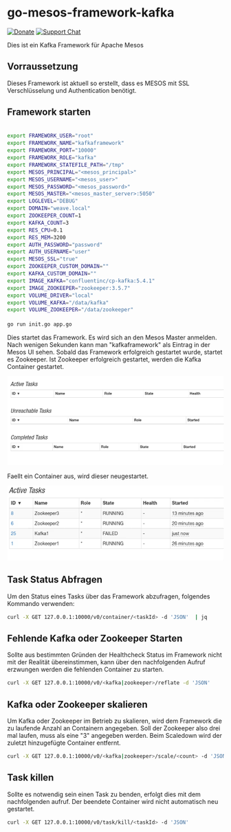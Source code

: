 # go-mesos-framework-kafka

[![Donate](https://img.shields.io/liberapay/receives/AVENTER.svg?logo=liberapay)](https://liberapay.com/mesos)
[![Support Chat](https://img.shields.io/static/v1?label=Chat&message=Support&color=brightgreen)](https://riot.im/app/#/room/#support:matrix.aventer.biz)


Dies ist ein Kafka Framework für Apache Mesos

## Vorraussetzung

Dieses Framework ist aktuell so erstellt, dass es MESOS mit SSL Verschlüsselung und Authentication benötigt.

## Framework starten

```Bash

export FRAMEWORK_USER="root"
export FRAMEWORK_NAME="kafkaframework"
export FRAMEWORK_PORT="10000"
export FRAMEWORK_ROLE="kafka"
export FRAMEWORK_STATEFILE_PATH="/tmp"
export MESOS_PRINCIPAL="<mesos_principal>"
export MESOS_USERNAME="<mesos_user>"
export MESOS_PASSWORD="<mesos_password>"
export MESOS_MASTER="<mesos_master_server>:5050"
export LOGLEVEL="DEBUG"
export DOMAIN="weave.local"
export ZOOKEEPER_COUNT=1
export KAFKA_COUNT=3
export RES_CPU=0.1
export RES_MEM=3200
export AUTH_PASSWORD="password"
export AUTH_USERNAME="user"
export MESOS_SSL="true"
export ZOOKEEPER_CUSTOM_DOMAIN=""
export KAFKA_CUSTOM_DOMAIN=""
export IMAGE_KAFKA="confluentinc/cp-kafka:5.4.1"
export IMAGE_ZOOKEEPER="zookeeper:3.5.7"
export VOLUME_DRIVER="local"
export VOLUME_KAFKA="/data/kafka"
export VOLUME_ZOOKEEPER="/data/zookeeper"

go run init.go app.go
```

Dies startet das Framework. Es wird sich an den Mesos Master anmelden. Nach wenigen Sekunden kann man "kafkaframework" als Eintrag in der Mesos UI sehen. Sobald das Framework erfolgreich gestartet wurde, startet es Zookeeper. Ist Zookeeper erfolgreich gestartet, werden die Kafka Container gestartet.

![Kafka Framework in Mesos](kafka_mesos.gif)

Faellt ein Container aus, wird dieser neugestartet.

![Kafka Framework in Mesos](kafka_mesos1.gif)

## Task Status Abfragen

Um den Status eines Tasks über das Framework abzufragen, folgendes Kommando verwenden:

```Bash
curl -X GET 127.0.0.1:10000/v0/container/<taskId> -d 'JSON'  | jq
```

## Fehlende Kafka oder Zookeeper Starten

Sollte aus bestimmten Gründen der Healthcheck Status im Framework nicht mit der Realität übereinstimmen, kann über den nachfolgenden Aufruf erzwungen werden die fehlenden Container zu starten.

```Bash
curl -X GET 127.0.0.1:10000/v0/<kafka|zookeeper>/reflate -d 'JSON'
```

## Kafka oder Zookeeper skalieren

Um Kafka oder Zookeeper im Betrieb zu skalieren, wird dem Framework die zu laufende Anzahl an Containern angegeben. Soll der Zookeeper also drei mal laufen, muss als <count> eine "3" angegeben werden. Beim Scaledown wird der zuletzt hinzugefügte Container entfernt.

```Bash
curl -X GET 127.0.0.1:10000/v0/<kafka|zookeeper>/scale/<count> -d 'JSON'
```

## Task killen

Sollte es notwendig sein einen Task zu benden, erfolgt dies mit dem nachfolgenden aufruf. Der beendete Container wird nicht automatisch neu gestartet.

```Bash
curl -X GET 127.0.0.1:10000/v0/task/kill/<taskId> -d 'JSON'
```
